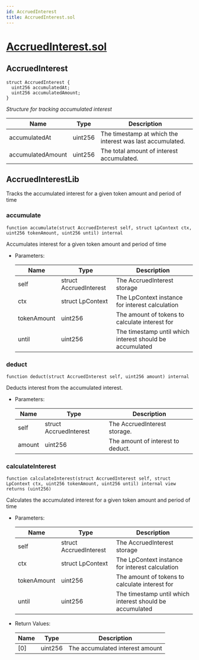```yaml
---
id: AccruedInterest
title: AccruedInterest.sol
---
```

# [AccruedInterest.sol](https://github.com/chromatic-protocol/contracts/tree/main/contracts/core/libraries/liquidity/AccruedInterest.sol)

## AccruedInterest

```solidity
struct AccruedInterest {
  uint256 accumulatedAt;
  uint256 accumulatedAmount;
}
```

_Structure for tracking accumulated interest_

| Name | Type | Description |
| ---- | ---- | ----------- |
| accumulatedAt | uint256 | The timestamp at which the interest was last accumulated. |
| accumulatedAmount | uint256 | The total amount of interest accumulated. |

## AccruedInterestLib

Tracks the accumulated interest for a given token amount and period of time

### accumulate

```solidity
function accumulate(struct AccruedInterest self, struct LpContext ctx, uint256 tokenAmount, uint256 until) internal
```

Accumulates interest for a given token amount and period of time

- Parameters:

  | Name | Type | Description |
  | ---- | ---- | ----------- |
  | self | struct AccruedInterest | The AccruedInterest storage |
  | ctx | struct LpContext | The LpContext instance for interest calculation |
  | tokenAmount | uint256 | The amount of tokens to calculate interest for |
  | until | uint256 | The timestamp until which interest should be accumulated |

### deduct

```solidity
function deduct(struct AccruedInterest self, uint256 amount) internal
```

Deducts interest from the accumulated interest.

- Parameters:

  | Name | Type | Description |
  | ---- | ---- | ----------- |
  | self | struct AccruedInterest | The AccruedInterest storage. |
  | amount | uint256 | The amount of interest to deduct. |

### calculateInterest

```solidity
function calculateInterest(struct AccruedInterest self, struct LpContext ctx, uint256 tokenAmount, uint256 until) internal view returns (uint256)
```

Calculates the accumulated interest for a given token amount and period of time

- Parameters:

  | Name | Type | Description |
  | ---- | ---- | ----------- |
  | self | struct AccruedInterest | The AccruedInterest storage |
  | ctx | struct LpContext | The LpContext instance for interest calculation |
  | tokenAmount | uint256 | The amount of tokens to calculate interest for |
  | until | uint256 | The timestamp until which interest should be accumulated |

- Return Values:

  | Name | Type | Description |
  | ---- | ---- | ----------- |
  | [0] | uint256 | The accumulated interest amount |

